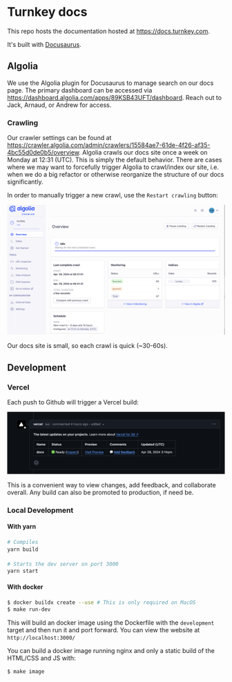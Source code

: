 # Turnkey docs

This repo hosts the documentation hosted at https://docs.turnkey.com.

It's built with [Docusaurus](https://docusaurus.io/).

## Algolia

We use the Algolia plugin for Docusaurus to manage search on our docs page. The primary dashboard can be accessed via https://dashboard.algolia.com/apps/89KSB43UFT/dashboard. Reach out to Jack, Arnaud, or Andrew for access.

### Crawling

Our crawler settings can be found at https://crawler.algolia.com/admin/crawlers/15584ae7-61de-4f26-af35-4bc55d0de0b5/overview. Algolia crawls our docs site once a week on Monday at 12:31 (UTC). This is simply the default behavior. There are cases where we may want to forcefully trigger Algolia to crawl/index our site, i.e. when we do a big refactor or otherwise reorganize the structure of our docs significantly.

In order to manually trigger a new crawl, use the `Restart crawling` button:

<img src="./static/algolia-crawler.png" />

Our docs site is small, so each crawl is quick (~30-60s).

## Development

### Vercel

Each push to Github will trigger a Vercel build:

<img src="./static/vercel.png" />

This is a convenient way to view changes, add feedback, and collaborate overall. Any build can also be promoted to production, if need be.

### Local Development

#### With yarn

```sh
# Compiles
yarn build

# Starts the dev server on port 3000
yarn start
```

#### With docker

```sh
$ docker buildx create --use # This is only required on MacOS
$ make run-dev
```

This will build an docker image using the Dockerfile with the `development` target and then run it and port forward.
You can view the website at `http://localhost:3000/`

You can build a docker image running nginx and only a static build of the HTML/CSS and JS with:

```sh
$ make image
```
